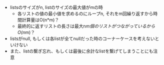 - listsのサイズがn, listのサイズの最大値がmの時
  - 各リストの値の最小値を求めるのにループn, それをm回繰り返すから時間計算量はO(n*m)？
  - 最終的に返すリストの長さは最大n*m個のリストがつながっているからO(n*m)？
- listsがnull, もしくは各listが全てnullだった時のコーナーケースを考えないといけない
- また、listの繋ぎ忘れ、もしくは最後に余計なlistを繋げてしまうことにも注意
